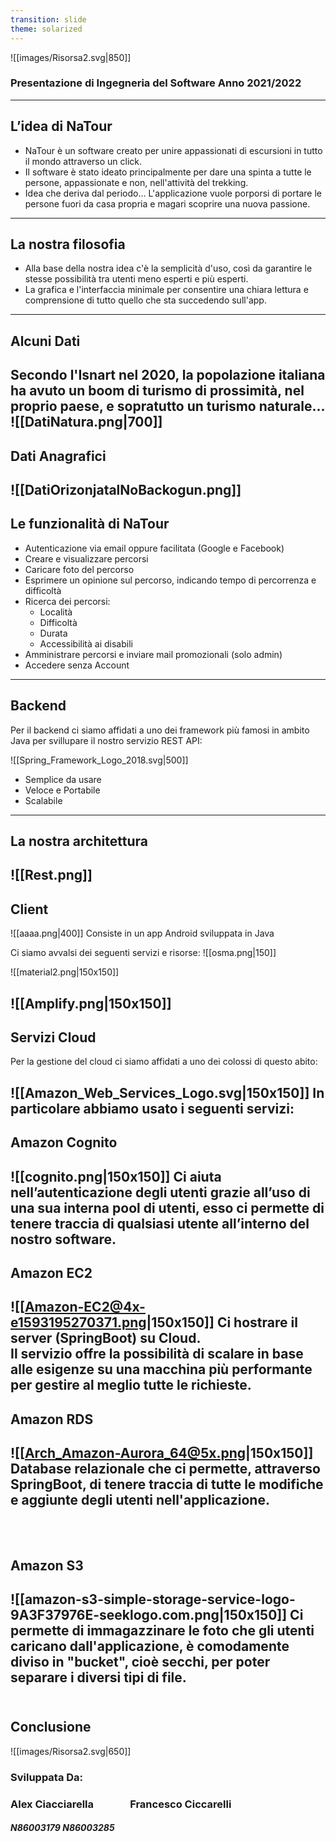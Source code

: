 ```yaml
---
transition: slide
theme: solarized
---
```


![[images/Risorsa2.svg|850]]
### Presentazione di Ingegneria del Software Anno 2021/2022
---
<style>.reveal { font-size: 2em; }</style>
## L’idea di NaTour
- NaTour è un software creato per unire appassionati di escursioni in tutto il mondo attraverso un click.<!-- element class="fragment" data-frament-index="1" -->
- Il software è stato ideato principalmente per dare una spinta a tutte le persone, appassionate e non, nell'attività del trekking. <!-- element class="fragment" data-frament-index="2" -->
- Idea che deriva dal periodo... L'applicazione vuole porporsi di portare le persone fuori da casa propria e magari scoprire una nuova passione. <!-- element class="fragment" data-frament-index="3" -->
---
<style>.reveal { font-size: 2em; }</style>
## La nostra filosofia
- Alla base della nostra idea c'è la semplicità d'uso, così da garantire le stesse possibilità tra utenti meno esperti e più esperti. <!-- element class="fragment" data-frament-index="1" -->
- La grafica e l'interfaccia minimale per consentire una chiara lettura e comprensione di tutto quello che sta succedendo sull'app. <!-- element class="fragment" data-frament-index="2" -->
---
<style>.reveal { font-size: 2em; }</style>
## Alcuni Dati 
Secondo l'Isnart nel 2020, la popolazione italiana ha avuto un boom di turismo di prossimità, nel proprio paese, e sopratutto un turismo naturale... <br>
![[DatiNatura.png|700]]<!-- element class="fragment" data-frament-index="1" -->
--
## Dati Anagrafici
![[DatiOrizonjatalNoBackogun.png]]
---
<style>.reveal { font-size: 2em; }</style>
## Le funzionalità di NaTour
- Autenticazione via email oppure facilitata (Google e Facebook) <!-- element class="fragment" data-frament-index="1" -->
- Creare e visualizzare percorsi <!-- element class="fragment" data-frament-index="2" -->
- Caricare foto del percorso <!-- element class="fragment" data-frament-index="3" -->
- Esprimere un opinione sul percorso, indicando tempo di percorrenza e difficoltà <!-- element class="fragment" data-frament-index="4" -->
- Ricerca dei percorsi: <!-- element class="fragment" data-frament-index="5" -->
	- Località
	- Difficoltà 
	- Durata 
	- Accessibilità ai disabili 
- Amministrare percorsi e inviare mail promozionali (solo admin)<!-- element class="fragment" data-frament-index="6" -->
- Accedere senza Account <!-- element class="fragment" data-frament-index="7" -->

---
## Backend
Per il backend ci siamo affidati a uno dei framework più famosi in ambito Java per svillupare il nostro servizio REST API:

![[Spring_Framework_Logo_2018.svg|500]] <!-- element class="fragment" data-frament-index="1" -->
- Semplice da usare<!-- element class="fragment" data-frament-index="2" -->
- Veloce e Portabile <!-- element class="fragment" data-frament-index="3" -->
- Scalabile <!-- element class="fragment" data-frament-index="4" -->
---
## La nostra architettura
![[Rest.png]]
---
## Client 
![[aaaa.png|400]] <!-- element class="fragment" data-frament-index="1" -->
Consiste in un app Android sviluppata in Java <br> <!-- element class="fragment" data-frament-index="2" -->

Ci siamo avvalsi dei seguenti servizi e risorse: <!-- element class="fragment" data-frament-index="3" -->
<grid  drag="100 500" drop="down" flow="row" align="center" animate="type speed">
![[osma.png|150]] <!-- element class="fragment" data-frament-index="4" -->

![[material2.png|150x150]] <!-- element class="fragment" data-frament-index="5" -->

![[Amplify.png|150x150]] <!-- element class="fragment" data-frament-index="6" -->
</grid> 
---
## Servizi Cloud
Per la gestione del cloud ci siamo affidati a uno dei colossi di questo abito:

![[Amazon_Web_Services_Logo.svg|150x150]]
In particolare abbiamo usato i seguenti servizi:
---
<style>.reveal { font-size: 2em; }</style>
## Amazon Cognito 
![[cognito.png|150x150]]
Ci aiuta nell’autenticazione degli utenti
grazie all’uso di una sua interna pool di utenti, esso ci permette di tenere traccia di qualsiasi utente all’interno del nostro software.
---
<style>.reveal { font-size: 2em; }</style>
## Amazon EC2
![[Amazon-EC2@4x-e1593195270371.png|150x150]]
Ci hostrare il server (SpringBoot) su Cloud. <br>Il servizio offre la possibilità di scalare in base alle esigenze su una macchina più performante per gestire al meglio tutte le richieste.
---
<style>.reveal { font-size: 2em; }</style>
## Amazon RDS
![[Arch_Amazon-Aurora_64@5x.png|150x150]]
Database relazionale che ci permette, attraverso SpringBoot, di tenere traccia di tutte le modifiche e aggiunte degli utenti nell'applicazione.<br><br><br>
---
<style>.reveal { font-size: 2em; }</style>
## Amazon S3
![[amazon-s3-simple-storage-service-logo-9A3F37976E-seeklogo.com.png|150x150]]
Ci permette di immagazzinare le foto che gli utenti caricano dall'applicazione, è comodamente diviso in "bucket", cioè secchi, per poter separare i diversi tipi di file.<br><br>
---
## Conclusione
![[images/Risorsa2.svg|650]]
### Sviluppata Da:
### Alex Ciacciarella &zwnj; &zwnj; &zwnj; &zwnj; &zwnj; &zwnj; &zwnj; &zwnj; &zwnj; &zwnj; &zwnj; &zwnj; &zwnj; &zwnj; Francesco Ciccarelli
##### N86003179 &zwnj; &zwnj; &zwnj; &zwnj; &zwnj; &zwnj; &zwnj; &zwnj; &zwnj; &zwnj; &zwnj; &zwnj; &zwnj; &zwnj; &zwnj; &zwnj; &zwnj; &zwnj; &zwnj; &zwnj; &zwnj; &zwnj; &zwnj; &zwnj; &zwnj; &zwnj; &zwnj; &zwnj; &zwnj; &zwnj; &zwnj; &zwnj; &zwnj; &zwnj; &zwnj; &zwnj; &zwnj; &zwnj; &zwnj; &zwnj; &zwnj; &zwnj; &zwnj; &zwnj; &zwnj; &zwnj; &zwnj; &zwnj; &zwnj; &zwnj; &zwnj; &zwnj; &zwnj; &zwnj; &zwnj; &zwnj; &zwnj; &zwnj; &zwnj; &zwnj; &zwnj; &zwnj; &zwnj; &zwnj; &zwnj; &zwnj; &zwnj; &zwnj; &zwnj; &zwnj; &zwnj; &zwnj;&zwnj; &zwnj; &zwnj; &zwnj; &zwnj; &zwnj; &zwnj; &zwnj; &zwnj; &zwnj; &zwnj; &zwnj; &zwnj; &zwnj; N86003285
